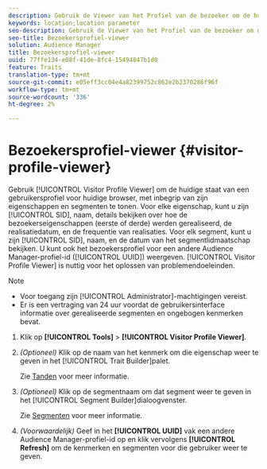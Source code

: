 ```yaml
---
description: Gebruik de Viewer van het Profiel van de bezoeker om de huidige status van een gebruikersprofiel voor de huidige browser, met inbegrip van zijn eigenschappen en segmenten te tonen. Voor elk bezit, kunt u zijn SID, naam, details over bekijken hoe de bezoekerssporen (eerste of derde), de realisatiedatum, en de frequentie van realisaties werden gerealiseerd. Voor elk segment, kunt u zijn SID, naam, en de datum van het segmentlidmaatschap bekijken. U kunt ook het bezoekersprofiel voor een andere Audience Manager-profiel-id (UUID) bekijken. De viewer voor het profiel Bezoeker is handig voor het oplossen van problemen.
keywords: location;location parameter
seo-description: Gebruik de Viewer van het Profiel van de bezoeker om de huidige status van een gebruikersprofiel voor de huidige browser, met inbegrip van zijn eigenschappen en segmenten te tonen. Voor elk bezit, kunt u zijn SID, naam, details over bekijken hoe de bezoekerssporen (eerste of derde), de realisatiedatum, en de frequentie van realisaties werden gerealiseerd. Voor elk segment, kunt u zijn SID, naam, en de datum van het segmentlidmaatschap bekijken. U kunt ook het bezoekersprofiel voor een andere Audience Manager-profiel-id (UUID) bekijken. De viewer voor het profiel Bezoeker is handig voor het oplossen van problemen.
seo-title: Bezoekersprofiel-viewer
solution: Audience Manager
title: Bezoekersprofiel-viewer
uuid: 77ffe134-e08f-41de-8fc4-15494847b1d0
feature: Traits
translation-type: tm+mt
source-git-commit: e05eff3cc04e4a82399752c862e2b2370286f96f
workflow-type: tm+mt
source-wordcount: '336'
ht-degree: 2%

---
```



# Bezoekersprofiel-viewer {#visitor-profile-viewer}

Gebruik [!UICONTROL Visitor Profile Viewer] om de huidige staat van een gebruikersprofiel voor huidige browser, met inbegrip van zijn eigenschappen en segmenten te tonen. Voor elke eigenschap, kunt u zijn [!UICONTROL SID], naam, details bekijken over hoe de bezoekerseigenschappen (eerste of derde) werden gerealiseerd, de realisatiedatum, en de frequentie van realisaties. Voor elk segment, kunt u zijn [!UICONTROL SID], naam, en de datum van het segmentlidmaatschap bekijken. U kunt ook het bezoekersprofiel voor een andere Audience Manager-profiel-id ([!UICONTROL UUID]) weergeven. [!UICONTROL Visitor Profile Viewer] is nuttig voor het oplossen van problemendoeleinden.

>[!NOTE]
>
>* Voor toegang zijn [!UICONTROL Administrator]-machtigingen vereist.
>* Er is een vertraging van 24 uur voordat de gebruikersinterface informatie over gerealiseerde segmenten en ongebogen kenmerken bevat.


<!-- 
Traits that are not part of a segment will not appear in the
<span class="wintitle"> Visitor Profile Viewer</span>.
-->

1. Klik op **[!UICONTROL Tools]** > **[!UICONTROL Visitor Profile Viewer]**.

1. *(Optioneel)* Klik op de naam van het kenmerk om die eigenschap weer te geven in het  [!UICONTROL Trait Builder]palet.

   Zie [Tanden](../features/traits/trait-details-page.md) voor meer informatie.

1. *(Optioneel)* Klik op de segmentnaam om dat segment weer te geven in het  [!UICONTROL Segment Builder]dialoogvenster.

   Zie [Segmenten](../features/segments/segments-purpose.md) voor meer informatie.

1. *(Voorwaardelijk)* Geef in het  **[!UICONTROL UUID]** vak een andere Audience Manager-profiel-id op en klik vervolgens  **[!UICONTROL Refresh]** om de kenmerken en segmenten voor die gebruiker weer te geven.